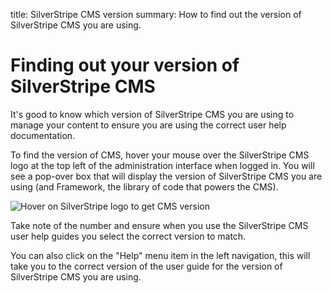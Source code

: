 title: SilverStripe CMS version
summary: How to find out the version of SilverStripe CMS you are using.

# Finding out your version of SilverStripe CMS

It's good to know which version of SilverStripe CMS you are using to manage your content to ensure you are using the correct user help documentation.

To find the version of CMS, hover your mouse over the SilverStripe CMS logo at the top left of the administration interface when logged in. 
You will see a pop-over box that will display the version of SilverStripe CMS you are using (and Framework, the library of code that powers the CMS). 

![Hover on SilverStripe logo to get CMS version](/_images/finding-version.png)

Take note of the number and ensure when you use the SilverStripe CMS user help guides you select the correct version to match.

You can also click on the "Help" menu item in the left navigation, this will take you to the correct version of the user guide for the version of SilverStripe CMS you are using.
